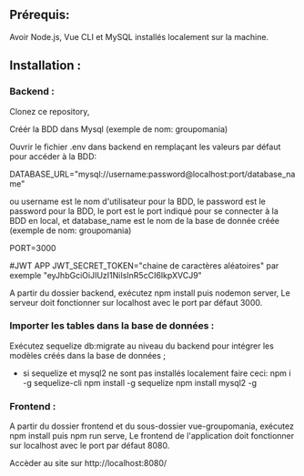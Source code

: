 ## Prérequis:

Avoir Node.js, Vue CLI et MySQL installés localement sur la machine.

## Installation :

### Backend :

Clonez ce repository,

Créér la BDD dans Mysql (exemple de nom: groupomania)

Ouvrir le fichier .env dans backend en remplaçant les valeurs par défaut pour accéder à la BDD:

DATABASE_URL="mysql://username:password@localhost:port/database_name"

ou username est le nom d'utilisateur pour la BDD, le password est le password pour la BDD, le port est le port indiqué pour se connecter à la BDD en local, et database_name est le nom de la base de donnée créée (exemple de nom: groupomania)

PORT=3000

#JWT APP
JWT_SECRET_TOKEN="chaine de caractères aléatoires" par exemple "eyJhbGciOiJIUzI1NiIsInR5cCI6IkpXVCJ9"

A partir du dossier backend, exécutez npm install puis nodemon server,
Le serveur doit fonctionner sur localhost avec le port par défaut 3000.

### Importer les tables dans la base de données :

Exécutez sequelize db:migrate au niveau du backend pour intégrer les modèles créés dans la base de données ;

-   si sequelize et mysql2 ne sont pas installés localement faire ceci:
    npm i -g sequelize-cli
    npm install -g sequelize
    npm install mysql2 -g

### Frontend :

A partir du dossier frontend et du sous-dossier vue-groupomania, exécutez npm install puis npm run serve,
Le frontend de l'application doit fonctionner sur localhost avec le port par défaut 8080.

Accèder au site sur http://localhost:8080/
